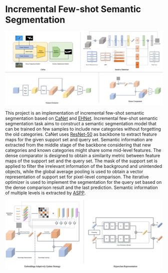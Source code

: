 # Incremental Few-shot Semantic Segmentation

![Overall](https://github.com/UniqueMR/Incremental-Few-shot-Semantic-Segmentation/blob/main/img/overall.png)

This project is an implementation of incremental few-shot semantic segmentation based on [CaNet](https://arxiv.org/abs/1903.02351) and [EHNet](https://arxiv.org/abs/2207.12964). Incremental few-shot semantic segmentation task aims to construct a semantic segmentation model that can be trained on few samples to include new categories without forgetting the old categories. CaNet uses [ResNet-50](https://arxiv.org/abs/1512.03385) as backbone to extract feature maps for the given support set and query set. Semantic information are extracted from the middle stage of the backbone considering that new categories and known categories might share some mid-level features. The dense comparator is designed to obtain a similarity metric between feature maps of the support set and the query set. The mask of the support set is applied to filter the irrelevant information of the background and unintended objects, while the global average pooling is used to obtain a vector representation of support set for pixel-level comparison. The iterative optimizer is used to implement the segmentation for the query set based on the dense comparison result and the last prediction. Semantic information of multiple levels is extracted by [ASPP](https://arxiv.org/abs/1606.00915).

![EAUS+HR](https://github.com/UniqueMR/Incremental-Few-shot-Semantic-Segmentation/blob/main/img/EAUS_HR.png)

